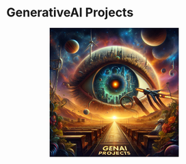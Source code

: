 # GenerativeAI Projects  

<p align="center">
  <img src="https://github.com/AIWalaBro/GenAI_Projects/blob/main/genai3.jpeg" width=60% height=60%>
</p>
